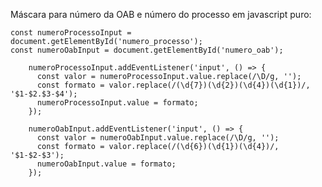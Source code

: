 Máscara para número da OAB e número do processo em javascript puro:

    const numeroProcessoInput = document.getElementById('numero_processo');
    const numeroOabInput = document.getElementById('numero_oab');
        
        numeroProcessoInput.addEventListener('input', () => {
          const valor = numeroProcessoInput.value.replace(/\D/g, '');
          const formato = valor.replace(/(\d{7})(\d{2})(\d{4})(\d{1})/, '$1-$2.$3-$4');
          numeroProcessoInput.value = formato;
        });
        
        numeroOabInput.addEventListener('input', () => {
          const valor = numeroOabInput.value.replace(/\D/g, '');
          const formato = valor.replace(/(\d{6})(\d{1})(\d{4})/, '$1-$2-$3');
          numeroOabInput.value = formato;
        });

